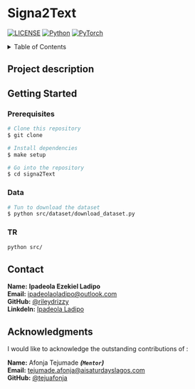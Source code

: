 # Signa2Text

[![LICENSE](https://img.shields.io/badge/license-MIT-green?style=flat-square)](LICENSE)
[![Python](https://img.shields.io/badge/python-3.11.2-blue.svg?style=flat-square)](https://www.python.org/)
[![PyTorch](https://img.shields.io/badge/PyTorch-2.1.0-orange)](https://pytorch.org/)

<!-- TABLE OF CONTENTS -->
<details>
  <summary>Table of Contents</summary>
  <ol>
    <li><a href="#project-description">Project description</a></li>
    <li>
      <a href="#getting-started">Getting Started</a>
      <ul>
        <li><a href="#prerequisites">Prerequisites</a></li>
      </ul>
    </li>
    <li><a href="#contact">Contact</a></li>
    <li><a href="#acknowledgments">Acknowledgments</a></li>
  </ol>
</details>

## Project description


## Getting Started

### Prerequisites

```bash
# Clone this repository
$ git clone 

# Install dependencies
$ make setup

# Go into the repository
$ cd signa2Text
```

### Data

```bash
# Tun to download the dataset
$ python src/dataset/download_dataset.py

```

### TR

```bash
python src/
```

## Contact

**Name:** **Ipadeola Ezekiel Ladipo**  
**Email:** <ipadeolaoladipo@outlook.com>  
**GitHub:** [@rileydrizzy](https://github.com/rileydrizzy)  
**Linkdeln:** [Ipadeola Ladipo](https://www.linkedin.com/in/ladipo-ipadeola/)

## Acknowledgments

I would like to acknowledge the outstanding contributions of :

**Name:** Afonja Tejumade ***(```Mentor```)***  
**Email:** <tejumade.afonja@aisaturdayslagos.com>  
**GitHub:** [@tejuafonja](https://github.com/tejuafonja)
